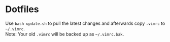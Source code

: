 # Dotfiles

Use `bash update.sh` to pull the latest changes and afterwards copy `.vimrc` to `~/.vimrc`.  
Note: Your old `.vimrc` will be backed up as `~/.vimrc.bak`.
